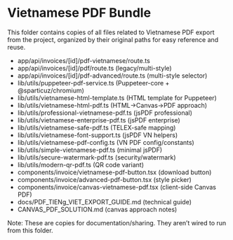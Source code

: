 # Vietnamese PDF Bundle

This folder contains copies of all files related to Vietnamese PDF export from the project, organized by their original paths for easy reference and reuse.

- app/api/invoices/[id]/pdf-vietnamese/route.ts
- app/api/invoices/[id]/pdf/route.ts (legacy/multi-style)
- app/api/invoices/[id]/pdf-advanced/route.ts (multi-style selector)
- lib/utils/puppeteer-pdf-service.ts (Puppeteer-core + @sparticuz/chromium)
- lib/utils/vietnamese-html-template.ts (HTML template for Puppeteer)
- lib/utils/vietnamese-html-pdf.ts (HTML→Canvas→PDF approach)
- lib/utils/professional-vietnamese-pdf.ts (jsPDF professional)
- lib/utils/vietnamese-enterprise-pdf.ts (jsPDF enterprise)
- lib/utils/vietnamese-safe-pdf.ts (TELEX-safe mapping)
- lib/utils/vietnamese-font-support.ts (jsPDF VN helpers)
- lib/utils/vietnamese-pdf-config.ts (VN PDF config/constants)
- lib/utils/simple-vietnamese-pdf.ts (minimal jsPDF)
- lib/utils/secure-watermark-pdf.ts (security/watermark)
- lib/utils/modern-qr-pdf.ts (QR code variant)
- components/invoice/vietnamese-pdf-button.tsx (download button)
- components/invoice/advanced-pdf-button.tsx (style picker)
- components/invoice/canvas-vietnamese-pdf.tsx (client-side Canvas PDF)
- docs/PDF_TIENg_VIET_EXPORT_GUIDE.md (technical guide)
- CANVAS_PDF_SOLUTION.md (canvas approach notes)

Note: These are copies for documentation/sharing. They aren’t wired to run from this folder.
